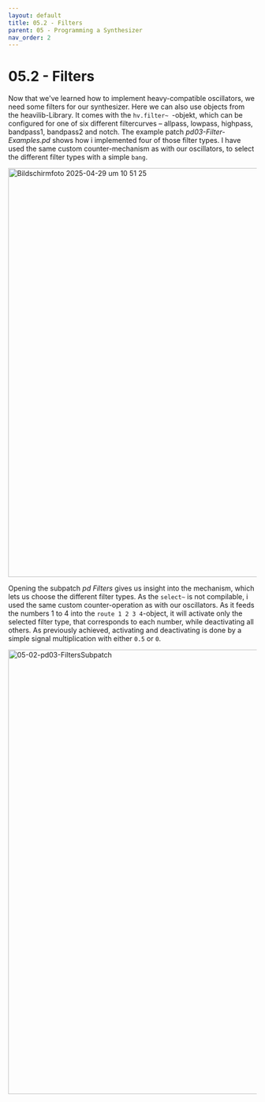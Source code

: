 ```yaml
---
layout: default
title: 05.2 - Filters
parent: 05 - Programming a Synthesizer
nav_order: 2
---
```


# 05.2 - Filters

Now that we've learned how to implement heavy-compatible oscillators, we need some filters for our synthesizer. Here we can also use objects from the heavilib-Library. It comes with the `hv.filter~ `-objekt, which can be configured for one of six different filtercurves – allpass, lowpass, highpass, bandpass1, bandpass2 and notch. The example patch _pd03-Filter-Examples.pd_ shows how i implemented four of those filter types. I have used the same custom counter-mechanism as with our oscillators, to select the different filter types with a simple `bang`. 

<img width="829" alt="Bildschirmfoto 2025-04-29 um 10 51 25" src="https://github.com/user-attachments/assets/a3af22cc-d35c-4c29-bf36-5c0147c6c7fd" />

Opening the subpatch _pd Filters_ gives us insight into the mechanism, which lets us choose the different filter types. As the `select~` is not compilable, i used the same custom counter-operation as with our oscillators. As it feeds the numbers 1 to 4 into the `route 1 2 3 4`-object, it will activate only the selected filter type, that corresponds to each number, while deactivating all others. As previously achieved, activating and deactivating is done by a simple signal multiplication with either `0.5` or ` 0 `.

<img width="901" alt="05-02-pd03-FiltersSubpatch" src="https://github.com/user-attachments/assets/1240613e-b047-4699-a10f-561f26be4ef0" />
